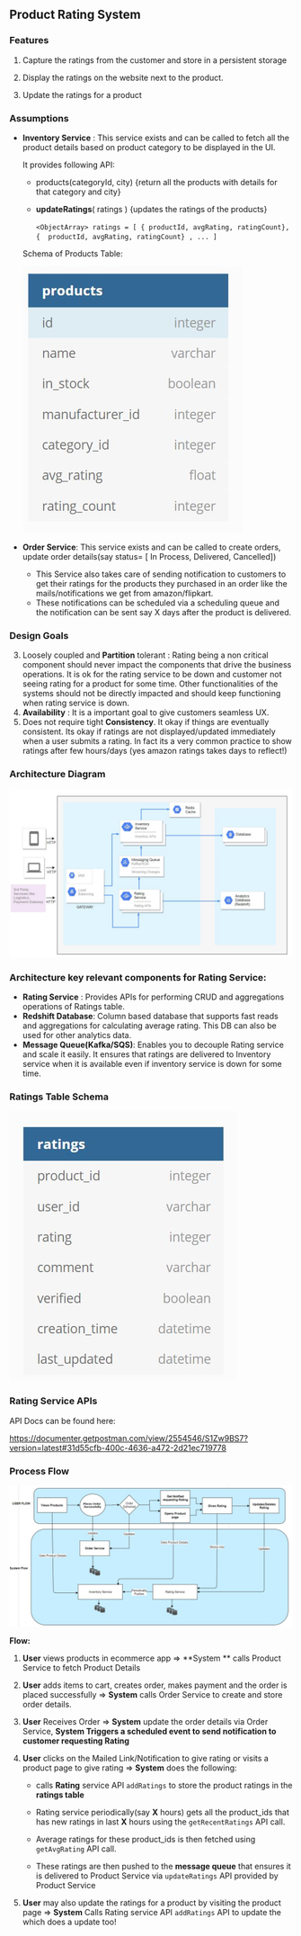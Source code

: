 ## Product Rating System

### Features 

1. Capture the ratings from the customer and store in a persistent storage

2. Display the ratings on the website next to the product. 
3. Update the ratings for a product

### Assumptions

- **Inventory Service** : This service exists and can be called to fetch all the product details based on product category to be displayed in the UI.

  It provides following API:

  - products(<integer>categoryId, <string>city)  {return all the products with details for that category and city}

  - **updateRatings**( <ObjectArray>ratings ) {updates the ratings of the products}

     `<ObjectArray> ratings = [ { productId, avgRating, ratingCount}, {  productId, avgRating, ratingCount} , ... ]`

   Schema of Products Table:

  ![products_schema](images/products_schema.JPG)

- **Order Service**: This service exists and can be called to create orders, update order details(say status= [ In Process, Delivered, Cancelled]) 

  - This Service also takes care of sending notification to customers to get their ratings for the products they purchased in an order like the mails/notifications we get from amazon/flipkart. 
  - These notifications can be scheduled via a scheduling queue and the notification can be sent say X days after the product is delivered. 

### Design Goals

3. Loosely coupled and **Partition** tolerant : Rating being a non critical component should never impact the components that drive the business operations.  It is ok for the rating service to be down and customer not seeing rating for a product for some time. Other functionalities of the systems should not be directly impacted and should keep functioning when rating service is down.
2. **Availability** : It is a important goal to give customers seamless UX. 
3. Does not require tight **Consistency**. It okay if things are eventually consistent. Its okay if ratings are not displayed/updated immediately when a user submits a rating. In fact its a very common practice to show ratings after few hours/days (yes amazon ratings takes days to reflect!)

### Architecture Diagram

![products_schema](images/architecture.JPG)

### Architecture key relevant components for Rating Service:

- **Rating Service** : Provides APIs for performing CRUD and aggregations operations of Ratings table. 
- **Redshift Database**: Column based database that supports fast reads and aggregations for calculating average rating. This DB can also be used for other analytics data.
- **Message Queue(Kafka/SQS)**:  Enables you to decouple Rating service and scale it easily. It ensures that ratings are delivered to Inventory service when it is available even if inventory service is down for some time.

### Ratings Table Schema 

![products_schema](images/ratings_schema.JPG)

### Rating Service APIs 

API Docs can be found here:

https://documenter.getpostman.com/view/2554546/S1Zw9BS7?version=latest#31d55cfb-400c-4636-a472-2d21ec719778



### Process Flow 

![products_schema](images/flow.JPG)

**Flow:**

1. **User** views products in ecommerce app => **System ** calls Product Service to fetch Product Details
2. **User** adds items to cart, creates order, makes payment and the order is placed successfully => **System** calls Order Service to create and store order details.
3. **User** Receives Order => **System** update the order details via Order Service, **System Triggers a scheduled event to send notification to customer requesting Rating**

4. **User** clicks on the Mailed Link/Notification to give rating or visits a product page to give rating => **System** does the following:

   - calls **Rating** service API `addRatings`  to store the product ratings in the **ratings table**

   - Rating service periodically(say **X** hours) gets all the product_ids that has new ratings in last **X** hours using the `getRecentRatings` API call.
   - Average ratings for these product_ids is then fetched using `getAvgRating` API call.
   - These ratings are then pushed to the **message queue** that ensures it is delivered to Product Service via `updateRatings` API provided by Product Service

5. **User** may also update the ratings for a product by visiting the product page => **System** Calls Rating service API `addRatings` API to update the  which does a update too!

   

   
